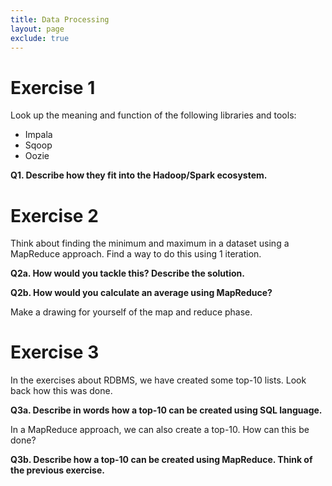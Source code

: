 ```yaml
---
title: Data Processing
layout: page
exclude: true
---
```


# Exercise 1

Look up the meaning and function of the following libraries and tools:

* Impala
* Sqoop
* Oozie

**Q1. Describe how they fit into the Hadoop/Spark ecosystem.**


# Exercise 2

Think about finding the minimum and maximum in a dataset using a MapReduce approach. Find a way to do this using 1 iteration.

**Q2a. How would you tackle this? Describe the solution.**

**Q2b. How would you calculate an average using MapReduce?**

Make a drawing for yourself of the map and reduce phase.


# Exercise 3

In the exercises about RDBMS, we have created some top-10 lists. Look back how this was done.

**Q3a. Describe in words how a top-10 can be created using SQL language.**

In a MapReduce approach, we can also create a top-10. How can this be done?

**Q3b. Describe how a top-10 can be created using MapReduce. Think of the previous exercise.**
